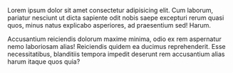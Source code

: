 Lorem ipsum dolor sit amet consectetur adipisicing elit. Cum laborum, pariatur nesciunt ut dicta sapiente odit nobis saepe excepturi rerum quasi quos, minus natus explicabo asperiores, ad praesentium sed! Harum.

Accusantium reiciendis dolorum maxime minima, odio ex rem aspernatur nemo laboriosam alias! Reiciendis quidem ea ducimus reprehenderit. Esse necessitatibus, blanditiis tempora impedit deserunt rem accusantium alias harum itaque quos quia?
